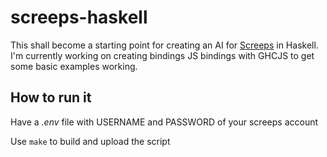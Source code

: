 # screeps-haskell

This shall become a starting point for creating an AI for [Screeps](https://screeps.com/) in Haskell. I'm currently working on creating bindings JS bindings with GHCJS to get some basic examples working.

## How to run it

Have a *.env* file with USERNAME and PASSWORD of your screeps account

Use `make` to build and upload the script

